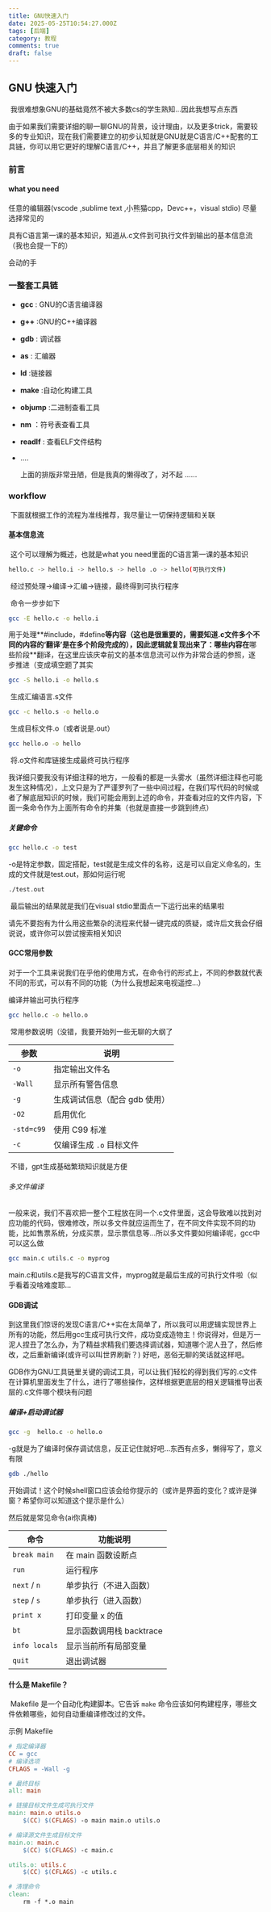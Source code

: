 ```yaml
---
title: GNU快速入门
date: 2025-05-25T10:54:27.000Z
tags: [后端]
category: 教程
comments: true
draft: false
---
```


## GNU 快速入门

​ 我很难想象GNU的基础竟然不被大多数cs的学生熟知...因此我想写点东西

​ 由于如果我们需要详细的聊一聊GNU的背景，设计理由，以及更多trick，需要较多的专业知识，现在我们需要建立的初步认知就是GNU就是C语言/C++配套的工具链，你可以用它更好的理解C语言/C++，并且了解更多底层相关的知识

### 前言

#### what you need

任意的编辑器(vscode ,sublime text ,小熊猫cpp，Devc++，visual stdio) 尽量选择常见的

具有C语言第一课的基本知识，知道从.c文件到可执行文件到输出的基本信息流（我也会提一下的）

会动的手

### 一整套工具链

- **gcc** : GNU的C语言编译器

- **g++** :GNU的C++编译器

- **gdb** : 调试器

- **as** : 汇编器

- **ld** :链接器

- **make** :自动化构建工具

- **objump** :二进制查看工具

- **nm** ：符号表查看工具

- **readlf** : 查看ELF文件结构

- ....

  上面的排版非常丑陋，但是我真的懒得改了，对不起 ......

### workflow

​ 下面就根据工作的流程为准线推荐，我尽量让一切保持逻辑和关联

#### 基本信息流

​ 这个可以理解为概述，也就是what you need里面的C语言第一课的基本知识

```bash
hello.c -> hello.i -> hello.s -> hello .o -> hello(可执行文件)
```

​ 经过预处理->编译->汇编->链接，最终得到可执行程序

​ 命令一步步如下

```bash
gcc -E hello.c -o hello.i
```

​ 用于处理**#include，#define**等内容（这也是很重要的，需要知道.c文件多个不同的内容的‘翻译’是在多个阶段完成的），因此逻辑就复现出来了：**哪些内容**在**哪些阶段**翻译，在这里应该庆幸前文的基本信息流可以作为非常合适的参照，逐步推进（变成填空题了其实

```bash
gcc -S hello.i -o hello.s
```

​ 生成汇编语言.s文件

```bash
gcc -c hello.s -o hello.o
```

​ 生成目标文件.o（或者说是.out）

```bash
gcc hello.o -o hello
```

​ 将.o文件和库链接生成最终可执行程序

​ 我详细只要我没有详细注释的地方，一般看的都是一头雾水（虽然详细注释也可能发生这种情况），上文只是为了严谨罗列了一些中间过程，在我们写代码的时候或者了解底层知识的时候，我们可能会用到上述的命令，并查看对应的文件内容，下面一条命令作为上面所有命令的并集（也就是直接一步跳到终点）

##### 关键命令

```bash
gcc hello.c -o test
```

​ -o是特定参数，固定搭配，test就是生成文件的名称，这是可以自定义命名的，生成的文件就是test.out，那如何运行呢

```bash
./test.out
```

​ 最后输出的结果就是我们在visual stdio里面点一下运行出来的结果啦

请先不要抱有为什么用这些繁杂的流程来代替一键完成的质疑，或许后文我会仔细说说，或许你可以尝试搜索相关知识

#### GCC常用参数

​ 对于一个工具来说我们在乎他的使用方式，在命令行的形式上，不同的参数就代表不同的形式，可以有不同的功能（为什么我想起来电视遥控...）

编译并输出可执行程序

```bash
gcc hello.c -o hello.o
```

​ 常用参数说明（没错，我要开始列一些无聊的大纲了

| 参数       | 说明                          |
| ---------- | ----------------------------- |
| `-o`       | 指定输出文件名                |
| `-Wall`    | 显示所有警告信息              |
| `-g`       | 生成调试信息（配合 gdb 使用） |
| `-O2`      | 启用优化                      |
| `-std=c99` | 使用 C99 标准                 |
| `-c`       | 仅编译生成 `.o` 目标文件      |

​ 不错，gpt生成基础繁琐知识就是方便

###### 多文件编译

​ 一般来说，我们不喜欢把一整个工程放在同一个.c文件里面，这会导致难以找到对应功能的代码，很难修改，所以多文件就应运而生了，在不同文件实现不同的功能，比如售票系统，分成买票，显示票信息等...所以多文件要如何编译呢，gcc中可以这么做

```bash
gcc main.c utils.c -o myprog
```

main.c和utils.c是我写的C语言文件，myprog就是最后生成的可执行文件啦（似乎看着没啥难度耶...

#### GDB调试

​ 到这里我们惊讶的发现C语言/C++实在太简单了，所以我可以用逻辑实现世界上所有的功能，然后用gcc生成可执行文件，成功变成造物主！你说得对，但是万一泥人捏丑了怎么办，为了精益求精我们要选择调试器，知道哪个泥人丑了，然后修改，之后重新编译(或许可以叫世界刷新？) 好吧，恶俗无聊的笑话就这样吧。

​ GDB作为GNU工具链里关键的调试工具，可以让我们轻松的得到我们写的.c文件在计算机里面发生了什么，进行了哪些操作，这样根据更底层的相关逻辑推导出表层的.c文件哪个模块有问题

##### 编译+启动调试器

```bash
gcc -g  hello.c -o hello.o
```

-g就是为了编译时保存调试信息，反正记住就好吧...东西有点多，懒得写了，意义有限

```bash
gdb ./hello
```

开始调试！这个时候shell窗口应该会给你提示的（或许是界面的变化？或许是弹窗？希望你可以知道这个提示是什么）

然后就是常见命令(ai你真棒)

| 命令          | 功能说明                 |
| ------------- | ------------------------ |
| `break main`  | 在 main 函数设断点       |
| `run`         | 运行程序                 |
| `next` / `n`  | 单步执行（不进入函数）   |
| `step` / `s`  | 单步执行（进入函数）     |
| `print x`     | 打印变量 x 的值          |
| `bt`          | 显示函数调用栈 backtrace |
| `info locals` | 显示当前所有局部变量     |
| `quit`        | 退出调试器               |

#### 什么是 Makefile？

​ Makefile 是一个自动化构建脚本。它告诉 `make` 命令应该如何构建程序，哪些文件依赖哪些，如何自动重编译修改过的文件。

示例 Makefile

```makefile
# 指定编译器
CC = gcc
# 编译选项
CFLAGS = -Wall -g

# 最终目标
all: main

# 链接目标文件生成可执行文件
main: main.o utils.o
	$(CC) $(CFLAGS) -o main main.o utils.o

# 编译源文件生成目标文件
main.o: main.c
	$(CC) $(CFLAGS) -c main.c

utils.o: utils.c
	$(CC) $(CFLAGS) -c utils.c

# 清理命令
clean:
	rm -f *.o main
```
